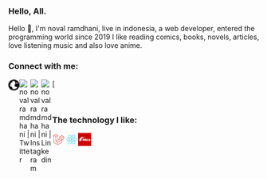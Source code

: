 ### Hello, All.

Hello 👋, I'm noval ramdhani, live in indonesia, a web developer, entered the programming world since 2019 I like reading comics, books, novels, articles, love listening music and also love anime.

### Connect with me:

[<img align="left" alt="novalramdhani.github.io" width="22px" src="https://raw.githubusercontent.com/iconic/open-iconic/master/svg/globe.svg" />][website]
[<img align="left" alt="novalramdhani | Twitter" width="22px" src="https://cdn.jsdelivr.net/npm/simple-icons@v3/icons/twitter.svg" />][twitter]
[<img align="left" alt="novalramdhani | Instagram" width="22px" src="https://cdn.jsdelivr.net/npm/simple-icons@v3/icons/instagram.svg" />][instagram]
[<img align="left" alt="novalramdhani | Linkedin" width="22px" src="https://cdn.jsdelivr.net/npm/simple-icons@v3/icons/linkedin.svg" /> 


<br />

### The technology I like:

<img align="left" title="Laravel" alt="Laravel" width="26px" src="https://raw.githubusercontent.com/github/explore/56a826d05cf762b2b50ecbe7d492a839b04f3fbf/topics/laravel/laravel.png" />
<img align="left" title="ReactJs" alt="ReactJs" width="26px" src="https://raw.githubusercontent.com/github/explore/56a826d05cf762b2b50ecbe7d492a839b04f3fbf/topics/react/react.png" />
<img align="left" title="Ruby On Rails" alt="Ruby On Rails" width="26px" src="https://raw.githubusercontent.com/github/explore/56a826d05cf762b2b50ecbe7d492a839b04f3fbf/topics/rails/rails.png" />

[website]: https://www.novalramdhani.github.io
[twitter]: https://twitter.com/codewithval
[instagram]: https://www.instagram.com/kyotohka
